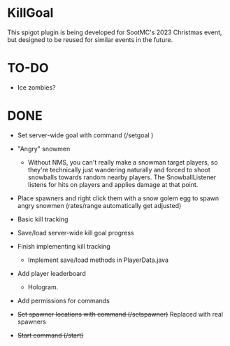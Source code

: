 # KillGoal

This spigot plugin is being developed for SootMC's 2023 Christmas event, but designed to be reused for similar events in the future.

# TO-DO
- Ice zombies?

# DONE
- Set server-wide goal with command (/setgoal <number>)
- "Angry" snowmen
  - Without NMS, you can't really make a snowman target players, so they're technically just wandering naturally and forced to shoot snowballs towards random nearby players. The SnowballListener listens for hits on players and applies damage at that point.
- Place spawners and right click them with a snow golem egg to spawn angry snowmen (rates/range automatically get adjusted)
- Basic kill tracking
- Save/load server-wide kill goal progress
- Finish implementing kill tracking
  - Implement save/load methods in PlayerData.java
- Add player leaderboard
  - Hologram.
- Add permissions for commands

- ~~Set spawner locations with command (/setspawner)~~ Replaced with real spawners
- ~~Start command (/start)~~
